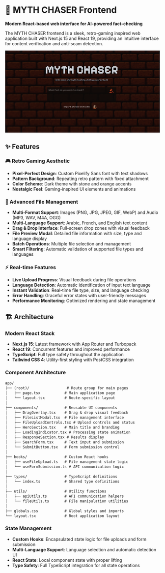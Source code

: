 # 🎨 MYTH CHASER Frontend

**Modern React-based web interface for AI-powered fact-checking**

The MYTH CHASER frontend is a sleek, retro-gaming inspired web application built with Next.js 15 and React 19, providing an intuitive interface for content verification and anti-scam detection.

![frontend design](./public/front.png)

## ✨ Features

### 🎮 Retro Gaming Aesthetic
- **Pixel-Perfect Design**: Custom Pixelify Sans font with text shadows
- **Pattern Background**: Repeating retro pattern with fixed attachment
- **Color Scheme**: Dark theme with stone and orange accents
- **Nostalgic Feel**: Gaming-inspired UI elements and animations

### 📁 Advanced File Management
- **Multi-Format Support**: Images (PNG, JPG, JPEG, GIF, WebP) and Audio (MP3, WAV, M4A, OGG)
- **Multi-Language Support**: Arabic, French, and English text content
- **Drag & Drop Interface**: Full-screen drop zones with visual feedback
- **File Preview Modal**: Detailed file information with size, type and language display
- **Batch Operations**: Multiple file selection and management
- **Smart Filtering**: Automatic validation of supported file types and languages

### ⚡ Real-time Features
- **Live Upload Progress**: Visual feedback during file operations
- **Language Detection**: Automatic identification of input text language
- **Instant Validation**: Real-time file type, size, and language checking 
- **Error Handling**: Graceful error states with user-friendly messages
- **Performance Monitoring**: Optimized rendering and state management

## 🏗️ Architecture

### Modern React Stack
- **Next.js 15**: Latest framework with App Router and Turbopack
- **React 19**: Concurrent features and improved performance
- **TypeScript**: Full type safety throughout the application
- **Tailwind CSS 4**: Utility-first styling with PostCSS integration

### Component Architecture
```
app/
├── (root)/                 # Route group for main pages
│   ├── page.tsx           # Main application page
│   └── layout.tsx         # Route-specific layout
│
├── components/            # Reusable UI components
│   ├── DragOverlay.tsx    # Drag & drop visual feedback
│   ├── FileListModal.tsx  # File management interface
│   ├── FileUploadControls.tsx # Upload controls and status
│   ├── HeroSection.tsx    # Main title and branding
│   ├── LoadingIndicator.tsx # Processing state animation
│   ├── ResponseSection.tsx # Results display
│   ├── SearchForm.tsx     # Text input and submission
│   └── SubmitButton.tsx   # Form submission control
│
├── hooks/                 # Custom React hooks
│   ├── useFileUpload.ts   # File management state logic
│   └── useFormSubmission.ts # API communication logic
│
├── types/                 # TypeScript definitions
│   └── index.ts           # Shared type definitions
│
├── utils/                 # Utility functions
│   ├── apiUtils.ts        # API communication helpers
│   └── fileUtils.ts       # File manipulation utilities
│
├── globals.css            # Global styles and imports
└── layout.tsx             # Root application layout
```

### State Management
- **Custom Hooks**: Encapsulated state logic for file uploads and form submission
- **Multi-Language Support**: Language selection and automatic detection UI
- **React State**: Local component state with proper lifting
- **Type Safety**: Full TypeScript integration for all state operations